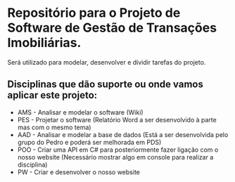 # Repositório para o Projeto de Software de Gestão de Transações Imobiliárias.
Será utilizado para modelar, desenvolver e dividir tarefas do projeto.

## Disciplinas que dão suporte ou onde vamos aplicar este projeto:
* AMS - Analisar e modelar o software (Wiki)
* PES - Projetar o software (Relatório Word a ser desenvolvido à parte mas com o mesmo tema)
* AAD - Analisar e modelar a base de dados (Está a ser desenvolvida pelo grupo do Pedro e poderá ser melhorada em PDS)
* POO - Criar uma API em C# para posteriormente fazer ligação com o nosso website (Necessário mostrar algo em console para realizar a disciplina)
* PW - Criar e desenvolver o nosso website
